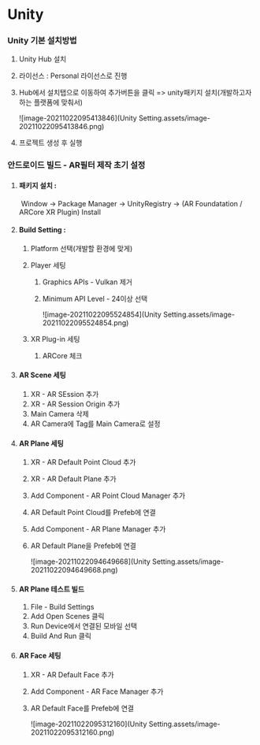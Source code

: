 # Unity

### Unity 기본 설치방법

1. Unity Hub 설치

2. 라이선스 : Personal 라이선스로 진행

3. Hub에서 설치탭으로 이동하여 추가버튼을 클릭 => unity패키지 설치(개발하고자하는 플랫폼에 맞춰서)

   ![image-20211022095413846](Unity Setting.assets/image-20211022095413846.png)

4. 프로젝트 생성 후 실행



### 안드로이드 빌드 - AR필터 제작 초기 설정

1. #### 패키지 설치 : 

   ​	Window -> Package Manager -> UnityRegistry -> (AR Foundatation / ARCore XR Plugin) Install

2. #### Build Setting : 

   1. Platform 선택(개발할 환경에 맞게)

   2. Player 세팅

      1. Graphics APIs - Vulkan 제거

      2. Minimum API Level - 24이상 선택

         ![image-20211022095524854](Unity Setting.assets/image-20211022095524854.png)

   3. XR Plug-in 세팅

      1. ARCore 체크

3. #### AR Scene 세팅

   1. XR - AR SEssion 추가
   2. XR - AR Session Origin 추가
   3. Main Camera 삭제
   4. AR Camera에 Tag를 Main Camera로 설정

4. #### AR Plane 세팅

   1. XR - AR Default Point Cloud 추가

   2. XR - AR Default Plane 추가

   3. Add Component - AR Point Cloud Manager 추가

   4. AR Default Point Cloud를 Prefeb에 연결

   5. Add Component - AR Plane Manager 추가

   6. AR Default Plane을 Prefeb에 연결

      ![image-20211022094649668](Unity Setting.assets/image-20211022094649668.png)

5. #### AR Plane 테스트 빌드

   1. File - Build Settings
   2. Add Open Scenes 클릭
   3. Run Device에서 연결된 모바일 선택
   4. Build And Run 클릭

6. #### AR Face 세팅

   1. XR - AR Default Face 추가

   2. Add Component - AR Face Manager 추가

   3. AR Default Face를 Prefeb에 연결

      ![image-20211022095312160](Unity Setting.assets/image-20211022095312160.png)